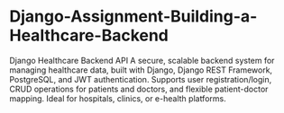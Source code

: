 # Django-Assignment-Building-a-Healthcare-Backend
Django Healthcare Backend API A secure, scalable backend system for managing healthcare data, built with Django, Django REST Framework, PostgreSQL, and JWT authentication. Supports user registration/login, CRUD operations for patients and doctors, and flexible patient-doctor mapping. Ideal for hospitals, clinics, or e-health platforms.
